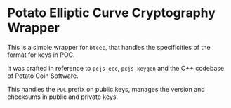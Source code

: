 Potato Elliptic Curve Cryptography Wrapper
=========================================

This is a simple wrapper for `btcec`, that handles the specificities
of the format for keys in POC.

It was crafted in reference to `pcjs-ecc`, `pcjs-keygen` and the C++
codebase of Potato Coin Software.

This handles the `POC` prefix on public keys, manages the version and
checksums in public and private keys.
